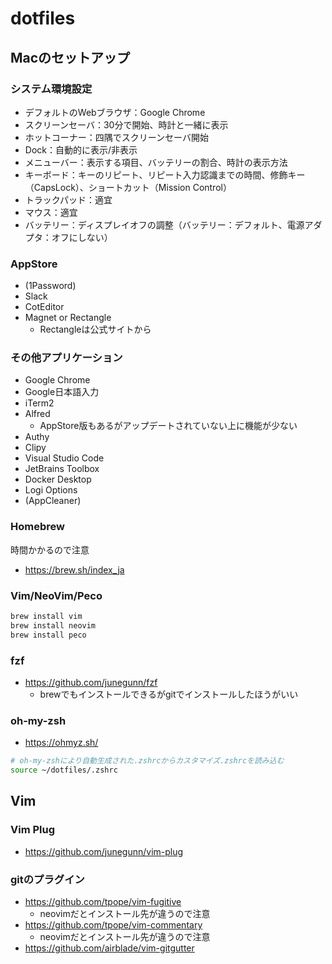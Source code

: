 # dotfiles

## Macのセットアップ

### システム環境設定

* デフォルトのWebブラウザ：Google Chrome
* スクリーンセーバ：30分で開始、時計と一緒に表示
* ホットコーナー：四隅でスクリーンセーバ開始
* Dock：自動的に表示/非表示
* メニューバー：表示する項目、バッテリーの割合、時計の表示方法
* キーボード：キーのリピート、リピート入力認識までの時間、修飾キー（CapsLock）、ショートカット（Mission Control）
* トラックパッド：適宜
* マウス：適宜
* バッテリー：ディスプレイオフの調整（バッテリー：デフォルト、電源アダプタ：オフにしない）

### AppStore

* (1Password)
* Slack
* CotEditor
* Magnet or Rectangle
  * Rectangleは公式サイトから

### その他アプリケーション

* Google Chrome
* Google日本語入力
* iTerm2
* Alfred
  * AppStore版もあるがアップデートされていない上に機能が少ない
* Authy
* Clipy
* Visual Studio Code
* JetBrains Toolbox
* Docker Desktop
* Logi Options
* (AppCleaner)

### Homebrew

時間かかるので注意

* https://brew.sh/index_ja

### Vim/NeoVim/Peco

```bash
brew install vim
brew install neovim
brew install peco
```

### fzf

* https://github.com/junegunn/fzf
  * brewでもインストールできるがgitでインストールしたほうがいい

### oh-my-zsh

* https://ohmyz.sh/

```bash
# oh-my-zshにより自動生成された.zshrcからカスタマイズ.zshrcを読み込む
source ~/dotfiles/.zshrc
```

## Vim

### Vim Plug

* https://github.com/junegunn/vim-plug

### gitのプラグイン

* https://github.com/tpope/vim-fugitive
  * neovimだとインストール先が違うので注意
* https://github.com/tpope/vim-commentary
  * neovimだとインストール先が違うので注意
* https://github.com/airblade/vim-gitgutter

